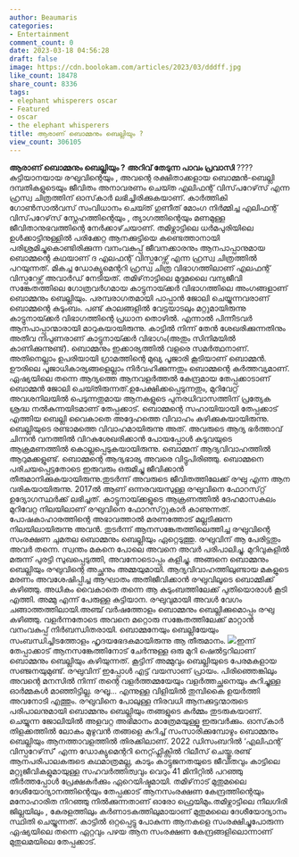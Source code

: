 ```yaml
---
author: Beaumaris
categories:
- Entertainment
comment_count: 0
date: 2023-03-18 04:56:28
draft: false
image: https://cdn.boolokam.com/articles/2023/03/dddff.jpg
like_count: 18478
share_count: 8336
tags:
- elephant whisperers oscar
- Featured
- oscar
- the elephant whisperers
title: ആരാണ് ബൊമ്മനും ബെല്ലിയും ?
view_count: 306105
---
```


**ആരാണ് ബൊമ്മനും ബെല്ലിയും ?** **അറിവ് തേടുന്ന പാവം പ്രവാസി** ????കുട്ടിയാനയായ രഘുവിന്റെയും , അവന്റെ രക്ഷിതാക്കളായ ബൊമ്മൻ-ബെല്ലി ദമ്പതികളുടെയും ജീവിതം അനാവരണം ചെയ‌്ത എലിഫന്റ് വിസ്‌പറേഴ്‌സ് എന്ന ഹ്രസ്വ ചിത്രത്തിന് ഓസ്‌‌കാർ ലഭിച്ചിരിക്കുകയാണ്. കാർത്തികി ഗോൺസാൽവസ് സംവിധാനം ചെയ‌്ത് ഗുണീത് മോംഗ നിർമ്മിച്ച എലിഫന്റ് വിസ്‌പറേഴ്‌സ് സ്നേഹത്തിന്റെയും , ത്യാഗത്തിന്റെയും മണമുള്ള ജീവിതാനുഭവത്തിന്റെ നേർക്കാഴ്‌ചയാണ്. തമിഴ്നാട്ടിലെ ധർമപുരിയിലെ ഉൾക്കാട്ടിനുള്ളിൽ പരിക്കേറ്റ ആനക്കുട്ടിയെ കണ്ടെത്താനായി പരിശ്രമിച്ചുകൊണ്ടിരിക്കുന്ന വനംവകുപ്പ് ജീവനക്കാരനും ആനപാപ്പാനുമായ ബൊമ്മന്റെ കഥയാണ് ദ എലഫന്റ് വിസ്പറേഴ്സ് എന്ന ഹ്രസ്വ ചിത്രത്തിൽ പറയുന്നത്. മികച്ച ഡോക്യുമെന്ററി ഹ്രസ്വ ചിത്ര വിഭാഗത്തിലാണ് എലഫന്റ് വിസ്പറേഴ്സ് അവാർഡ് നേടിയത്. തമിഴ്‌നാട്ടിലെ മുദുമലൈ വന്യജീവി സങ്കേതത്തിലെ ഗോത്രവർഗമായ കാട്ടുനായ‌്ക്കർ വിഭാഗത്തിലെ അംഗങ്ങളാണ് ബൊമ്മനും ബെല്ലിയും. പരമ്പരാഗതമായി പാപ്പാൻ ജോലി ചെയ്യുന്നവരാണ് ബൊമ്മന്റെ കുടുംബം. പണ്ട് കാലങ്ങളിൽ വേട്ടയാടലും മറ്റുമായിരുന്നു കാട്ടുനായ‌്ക്കർ വിഭാഗത്തിന്റെ പ്രധാന തൊഴിൽ. എന്നാൽ പിന്നീടവർ ആനപാപ്പാന്മാരായി മാറുകയായിരുന്നു. കാട്ടിൽ നിന്ന് തേൻ ശേഖരിക്കുന്നതിനും അതീവ നിപുണരാണ് കാട്ടുനായ‌്ക്കർ വിഭാഗം(അതും സിനിമയിൽ കാണിക്കുന്നുണ്ട്). ബൊമ്മനും ഇക്കാര്യത്തിൽ വളരെ സമർത്ഥനാണ്. അതിനെല്ലാം ഉപരിയായി ഗ്രാമത്തിന്റെ മുഖ്യ പൂജാരി കൂടിയാണ് ബൊമ്മൻ. ഊരിലെ പൂജാധികാര്യങ്ങളെല്ലാം നിർവഹിക്കുന്നതും ബൊമ്മന്റെ കർത്തവ്യമാണ്. ഏഷ്യയിലെ തന്നെ ആദ്യത്തെ ആനവളർത്തൽ കേന്ദ്രമായ തേപ്പക്കാടാണ് ബൊമ്മൻ ജോലി ചെയ‌്തിരുന്നത്.ഉപേക്ഷിക്കപ്പെടുന്നതും, മുറിവേറ്റ് അവശനിലയിൽ പെടുന്നതുമായ ആനകളുടെ പുനരധിവാസത്തിന് പ്രത്യേക ശ്രദ്ധ നൽകുന്നയിടമാണ് തേപ്പക്കാട്. ബൊമ്മന്റെ സഹായിയായി തേപ്പക്കാട് എത്തിയ ബെല്ലി വൈകാതെ അദ്ദേഹത്തെ വിവാഹം കഴിക്കുകയായിരുന്നു. ബെല്ലിയുടെ രണ്ടാമത്തെ വിവാഹമായിരുന്നു അത്. അവരുടെ ആദ്യ ഭർത്താവ് ചിന്നൻ വനത്തിൽ വിറകുശേഖരിക്കാൻ പോയപ്പോൾ കടുവയുടെ ആക്രമണത്തിൽ കൊല്ലപ്പെടുകയായിരുന്നു. ബൊമ്മന് ആദ്യവിവാഹത്തിൽ ആറുമക്കളുണ്ട്. ബൊമ്മന്റെ ആദ്യഭാര്യ അവരെ വിട്ടുപിരിഞ്ഞു. ബൊമ്മനെ പരിചയപ്പെട്ടതോടെ ഇരുവരും ഒരുമിച്ചു ജീവിക്കാൻ തീരുമാനിക്കുകയായിരുന്നു.തുടർന്ന് അവരുടെ ജീവിതത്തിലേക്ക് രഘു എന്ന ആന വരികയായിരുന്നു. 2017ൽ ആണ് ഒന്നരവയസുള്ള രഘുവിനെ ഫോറസ്‌റ്റ് ഉദ്യോഗസ്ഥർക്ക് ലഭിച്ചത്. കാട്ടുനായ‌്ക്കളുടെ ആക്രണത്തിൽ ദേഹമാസകലം മുറിവേറ്റ നിലയിലാണ് രഘുവിനെ ഫോറസ്‌റ്റുകാർ കാണുന്നത്. പോഷകാഹാരത്തിന്റെ അഭാവത്താൽ മരണത്തോട് മല്ലടിക്കുന്ന നിലയിലായിരുന്നു അവൻ. തുടർന്ന് ആനസങ്കേതത്തിലെത്തിച്ച രഘുവിന്റെ സംരക്ഷണ ചുമതല ബൊമ്മനും ബെല്ലിയും ഏറ്റെടുത്തു. രഘുവിന് ആ പേരിട്ടതും അവർ തന്നെ. സ്വന്തം മകനെ പോലെ അവനെ അവർ പരിപാലിച്ചു. മുറിവുകളിൽ മരുന്ന് പുരട്ടി സുഖപ്പെടുത്തി, അവനോടൊപ്പം കളിച്ചു. അങ്ങനെ ബൊമ്മനും ബെല്ലിയും രഘുവിന്റെ അച്ഛനും അമ്മയുമായി. ആദ്യവിവാഹത്തിലുണ്ടായ മകളുടെ മരണം അവശേഷിപ്പിച്ച ആഘാതം അതിജീവിക്കാൻ രഘുവിലൂടെ ബൊമ്മിക്ക് കഴിഞ്ഞു. അധികം വൈകാതെ തന്നെ ആ കുടുംബത്തിലേക്ക് പുതിയൊരാൾ കൂടി എത്തി. അമ്മു എന്ന് പേരുള്ള കുട്ടിയാന. രഘുവുമായി അവൾ വേഗം ചങ്ങാത്തത്തിലായി.അഞ്ച് വർഷത്തോളം ബൊമ്മനും ബെല്ലിക്കുമൊപ്പം രഘു കഴിഞ്ഞു. വളർന്നതോടെ അവനെ മറ്റൊരു സങ്കേതത്തിലേക്ക് മാറ്റാൻ വനംവകുപ്പ് നിർബന്ധിതരായി. ബൊമ്മനേയും ബെല്ലിയേയും സംബന്ധിച്ചിടത്തോളം ഹൃദയഭേദകമായിരുന്നു ആ തീരുമാനം. ![](https://cdn.boolokam.com/articles/2023/03/dddff.jpg)ഇന്ന് തേപ്പാക്കാട് ആനസങ്കേത്തിനോട് ചേർന്നുള്ള ഒരു മുറി ഷെൽട്ടറിലാണ് ബൊമ്മനും ബെല്ലിയും കഴിയുന്നത്. കൂട്ടിന് അമ്മുവും ബെല്ലിയുടെ പേരമകളായ സഞ്ജനയുമുണ്ട്. രഘുവിന് ഇപ്പോൾ എട്ട് വയസാണ് പ്രായം. പിരിഞ്ഞെങ്കിലും അവന്റെ മനസിൽ നിന്ന് തന്റെ വളർത്തമ്മയേയും വളർത്തച്ഛനെയും കുറിച്ചുള്ള ഓർമ്മകൾ മാഞ്ഞിട്ടില്ല. രഘൂ... എന്നുള്ള വിളിയിൽ തുമ്പികൈ ഉയർത്തി അവനോടി എത്തും. രഘുവിനെ പോലുള്ള നിരവധി ആനക്കുട്ടന്മാരുടെ പരിപാലനുമായി ബൊമ്മനും ബെല്ലിയും തങ്ങളുടെ കർമ്മം തുടരുകയാണ്. ചെയ്യുന്ന ജോലിയിൽ അളവറ്റ അഭിമാനം മാത്രേമയുള്ളൂ ഇരുവർക്കും. ഓസ്‌കാർ തിളക്കത്തിൽ ലോകം മുഴുവൻ തങ്ങളെ കുറിച്ച് സംസാരിക്കുമ്പോഴും ബൊമ്മനും ബെല്ലിയും ആനത്താവളത്തിൽ തിരക്കിലാണ്. 2022 ഡിസംബറിൽ ‘എലിഫന്റ് വിസ്പറേഴ്‌സ്’ എന്ന ഡോക്യുമെന്ററി നെറ്റ്ഫ്ലിക്സിൽ റിലീസ് ചെയ്തു.രണ്ട് ആനപരിപാലകരുടെ കഥമാത്രമല്ല, കാടും കാട്ടുജനതയുടെ ജീവിതവും കാട്ടിലെ മറ്റുജീവികളുമായുള്ള സഹവർത്തിത്വവും വെറും 41 മിനിറ്റിൽ പറഞ്ഞു തീർത്തപ്പോൾ പ്രേക്ഷകര്‍ക്കും ഏറെയിഷ്ടമായി. തമിഴ്‌നാട് മുതുമലൈ ദേശീയോദ്യാനത്തിന്റെയും തേപ്പക്കാട് ആനസംരക്ഷണ കേന്ദ്രത്തിന്റെയും മനോഹാരിത നിറഞ്ഞു നിൽക്കുന്നതാണ് ഓരോ ഫ്രെയിമും.തമിഴ്നാട്ടിലെ നീലഗിരി ജില്ലയിലും , കേരളത്തിലും കർണാടകത്തിലുമായാണ് മുതുമലൈ ദേശീയോദ്യാനം സ്ഥിതി ചെയ്യുന്നത്. ‌കാട്ടിൽ ഒറ്റപ്പെട്ടു പോകുന്ന ആനകളെ സംരക്ഷിച്ചുപോരുന്ന ഏഷ്യയിലെ തന്നെ ഏറ്റവും പഴയ ആന സംരക്ഷണ കേന്ദ്രങ്ങളിലൊന്നാണ് മുതുലമയിലെ തേപ്പക്കാട്.